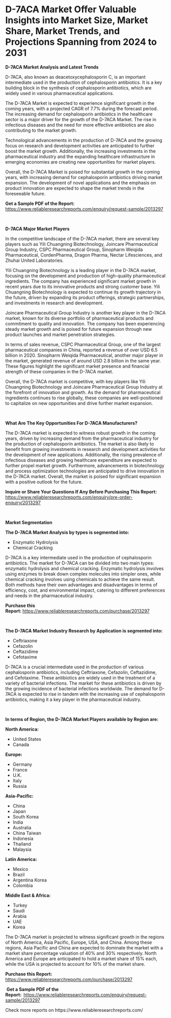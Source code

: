 <p><h1>D-7ACA Market Offer Valuable Insights into Market Size, Market Share, Market Trends, and Projections Spanning from 2024 to 2031</h1></p><p><strong>D-7ACA Market Analysis and Latest Trends</strong></p>
<p><p>D-7ACA, also known as deacetoxycephalosporin C, is an important intermediate used in the production of cephalosporin antibiotics. It is a key building block in the synthesis of cephalosporin antibiotics, which are widely used in various pharmaceutical applications.</p><p>The D-7ACA Market is expected to experience significant growth in the coming years, with a projected CAGR of 7.7% during the forecast period. The increasing demand for cephalosporin antibiotics in the healthcare sector is a major driver for the growth of the D-7ACA Market. The rise in infectious diseases and the need for more effective antibiotics are also contributing to the market growth.</p><p>Technological advancements in the production of D-7ACA and the growing focus on research and development activities are anticipated to further boost the market growth. Additionally, the increasing investments in the pharmaceutical industry and the expanding healthcare infrastructure in emerging economies are creating new opportunities for market players.</p><p>Overall, the D-7ACA Market is poised for substantial growth in the coming years, with increasing demand for cephalosporin antibiotics driving market expansion. The development of novel applications and the emphasis on product innovation are expected to shape the market trends in the foreseeable future.</p></p>
<p><strong>Get a Sample PDF of the Report:&nbsp;</strong> <a href="https://www.reliableresearchreports.com/enquiry/request-sample/2013297">https://www.reliableresearchreports.com/enquiry/request-sample/2013297</a></p>
<p>&nbsp;</p>
<p><strong>D-7ACA Major Market Players</strong></p>
<p><p>In the competitive landscape of the D-7ACA market, there are several key players such as Yili Chuangning Biotechnology, Joincare Pharmaceutical Group Industry, CSPC Pharmaceutical Group, Sinopharm Weiqida Pharmaceutical, CordenPharma, Dragon Pharma, Nectar Lifesciences, and Zhuhai United Laboratories. </p><p>Yili Chuangning Biotechnology is a leading player in the D-7ACA market, focusing on the development and production of high-quality pharmaceutical ingredients. The company has experienced significant market growth in recent years due to its innovative products and strong customer base. Yili Chuangning Biotechnology is expected to continue its growth trajectory in the future, driven by expanding its product offerings, strategic partnerships, and investments in research and development.</p><p>Joincare Pharmaceutical Group Industry is another key player in the D-7ACA market, known for its diverse portfolio of pharmaceutical products and commitment to quality and innovation. The company has been experiencing steady market growth and is poised for future expansion through new product launches and market penetration strategies.</p><p>In terms of sales revenue, CSPC Pharmaceutical Group, one of the largest pharmaceutical companies in China, reported a revenue of over USD 6.5 billion in 2020. Sinopharm Weiqida Pharmaceutical, another major player in the market, generated revenue of around USD 2.8 billion in the same year. These figures highlight the significant market presence and financial strength of these companies in the D-7ACA market.</p><p>Overall, the D-7ACA market is competitive, with key players like Yili Chuangning Biotechnology and Joincare Pharmaceutical Group Industry at the forefront of innovation and growth. As the demand for pharmaceutical ingredients continues to rise globally, these companies are well-positioned to capitalize on new opportunities and drive further market expansion.</p></p>
<p>&nbsp;</p>
<p><strong>What Are The Key Opportunities For D-7ACA Manufacturers?</strong></p>
<p><p>The D-7ACA market is expected to witness robust growth in the coming years, driven by increasing demand from the pharmaceutical industry for the production of cephalosporin antibiotics. The market is also likely to benefit from growing investments in research and development activities for the development of new applications. Additionally, the rising prevalence of infectious diseases and growing healthcare expenditure are expected to further propel market growth. Furthermore, advancements in biotechnology and process optimization technologies are anticipated to drive innovation in the D-7ACA market. Overall, the market is poised for significant expansion with a positive outlook for the future.</p></p>
<p><strong>Inquire or Share Your Questions If Any Before Purchasing This Report:</strong> <a href="https://www.reliableresearchreports.com/enquiry/pre-order-enquiry/2013297">https://www.reliableresearchreports.com/enquiry/pre-order-enquiry/2013297</a></p>
<p>&nbsp;</p>
<p><strong>Market Segmentation</strong></p>
<p><strong>The D-7ACA Market Analysis by types is segmented into:</strong></p>
<p><ul><li>Enzymatic Hydrolysis</li><li>Chemical Cracking</li></ul></p>
<p><p>D-7ACA is a key intermediate used in the production of cephalosporin antibiotics. The market for D-7ACA can be divided into two main types: enzymatic hydrolysis and chemical cracking. Enzymatic hydrolysis involves using enzymes to break down complex molecules into simpler ones, while chemical cracking involves using chemicals to achieve the same result. Both methods have their own advantages and disadvantages in terms of efficiency, cost, and environmental impact, catering to different preferences and needs in the pharmaceutical industry.</p></p>
<p><strong>Purchase this Report:&nbsp;</strong><a href="https://www.reliableresearchreports.com/purchase/2013297">https://www.reliableresearchreports.com/purchase/2013297</a></p>
<p>&nbsp;</p>
<p><strong>The D-7ACA Market Industry Research by Application is segmented into:</strong></p>
<p><ul><li>Ceftriaxone</li><li>Cefazolin</li><li>Ceftazidime</li><li>Cefotaxime</li></ul></p>
<p><p>D-7ACA is a crucial intermediate used in the production of various cephalosporin antibiotics, including Ceftriaxone, Cefazolin, Ceftazidime, and Cefotaxime. These antibiotics are widely used in the treatment of a variety of bacterial infections. The market for these antibiotics is driven by the growing incidence of bacterial infections worldwide. The demand for D-7ACA is expected to rise in tandem with the increasing use of cephalosporin antibiotics, making it a key player in the pharmaceutical industry.</p></p>
<p>&nbsp;</p>
<p><strong>In terms of Region, the D-7ACA Market Players available by Region are:</strong></p>
<p>
    <p> <strong> North America: </strong>
        <ul>
            <li>United States</li>
            <li>Canada</li>
        </ul>
        </p> 
    <p> <strong> Europe: </strong>
        <ul>
            <li>Germany</li>
            <li>France</li>
            <li>U.K.</li>
            <li>Italy</li>
            <li>Russia</li>
        </ul>
        </p> 
    <p> <strong> Asia-Pacific: </strong>
        <ul>
            <li>China</li>
            <li>Japan</li>
            <li>South Korea</li>
            <li>India</li>
            <li>Australia</li>
            <li>China Taiwan</li>
            <li>Indonesia</li>
            <li>Thailand</li>
            <li>Malaysia</li>
        </ul>
        </p> 
    <p> <strong> Latin America: </strong>
        <ul>
            <li>Mexico</li>
            <li>Brazil</li>
            <li>Argentina Korea</li>
            <li>Colombia</li>
        </ul>
        </p> 
    <p> <strong> Middle East & Africa: </strong>
        <ul>
            <li>Turkey</li>
            <li>Saudi</li>
            <li>Arabia</li>
            <li>UAE</li>
            <li>Korea</li>
        </ul>
    </p>
    </p>
<p><p>The D-7ACA market is projected to witness significant growth in the regions of North America, Asia Pacific, Europe, USA, and China. Among these regions, Asia Pacific and China are expected to dominate the market with a market share percentage valuation of 40% and 30% respectively. North America and Europe are anticipated to hold a market share of 15% each, while the USA is projected to account for 10% of the market share.</p></p>
<p><strong>Purchase this Report: </strong><a href="https://www.reliableresearchreports.com/purchase/2013297">https://www.reliableresearchreports.com/purchase/2013297</a></p>
<p>&nbsp;<strong>Get a Sample PDF of the Report:&nbsp;&nbsp;</strong><a href="https://www.reliableresearchreports.com/enquiry/request-sample/2013297">https://www.reliableresearchreports.com/enquiry/request-sample/2013297</a></p>
<p><strong></strong></p>
<p>Check more reports on https://www.reliableresearchreports.com/</p>